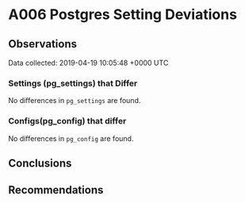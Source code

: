# A006 Postgres Setting Deviations #

## Observations ##
Data collected: 2019-04-19 10:05:48 +0000 UTC  

### Settings (pg_settings) that Differ ###

No differences in `pg_settings` are found.

### Configs(pg_config) that differ ###

No differences in `pg_config` are found.



## Conclusions ##


## Recommendations ##

